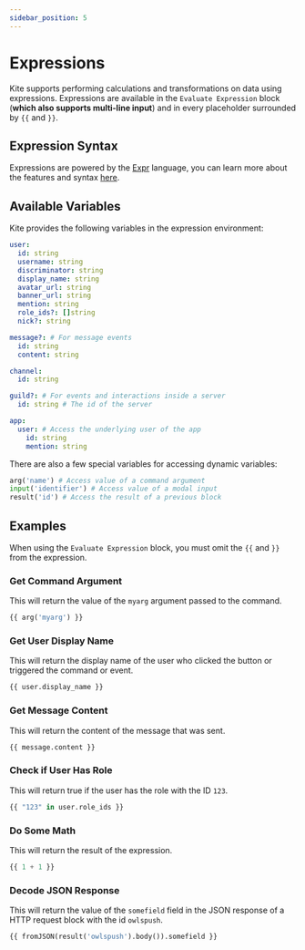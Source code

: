 ```yaml
---
sidebar_position: 5
---
```


# Expressions

Kite supports performing calculations and transformations on data using expressions. Expressions are available in the `Evaluate Expression` block (**which also supports multi-line input**) and in every placeholder surrounded by `{{` and `}}`.

## Expression Syntax

Expressions are powered by the [Expr](https://expr-lang.org) language, you can learn more about the features and syntax [here](https://expr-lang.org/docs/language-definition).

## Available Variables

Kite provides the following variables in the expression environment:

```yaml
user:
  id: string
  username: string
  discriminator: string
  display_name: string
  avatar_url: string
  banner_url: string
  mention: string
  role_ids?: []string
  nick?: string

message?: # For message events
  id: string
  content: string

channel:
  id: string

guild?: # For events and interactions inside a server
  id: string # The id of the server

app:
  user: # Access the underlying user of the app
    id: string
    mention: string
```

There are also a few special variables for accessing dynamic variables:

```py
arg('name') # Access value of a command argument
input('identifier') # Access value of a modal input
result('id') # Access the result of a previous block
```

## Examples

When using the `Evaluate Expression` block, you must omit the `{{` and `}}` from the expression.

### Get Command Argument

This will return the value of the `myarg` argument passed to the command.

```python
{{ arg('myarg') }}
```

### Get User Display Name

This will return the display name of the user who clicked the button or triggered the command or event.

```python
{{ user.display_name }}
```

### Get Message Content

This will return the content of the message that was sent.

```python
{{ message.content }}
```

### Check if User Has Role

This will return true if the user has the role with the ID `123`.

```python
{{ "123" in user.role_ids }}
```

### Do Some Math

This will return the result of the expression.

```python
{{ 1 + 1 }}
```

### Decode JSON Response

This will return the value of the `somefield` field in the JSON response of a HTTP request block with the id `owlspush`.

```python
{{ fromJSON(result('owlspush').body()).somefield }}
```
